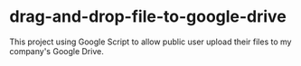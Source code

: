 # drag-and-drop-file-to-google-drive
This project using Google Script to allow public user upload their files to my company's Google Drive.
